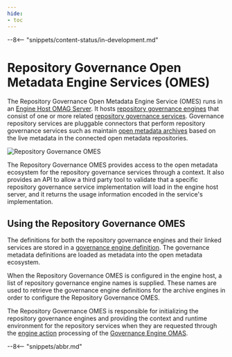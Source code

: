 ```yaml
---
hide:
- toc
---
```


<!-- SPDX-License-Identifier: CC-BY-4.0 -->
<!-- Copyright Contributors to the Egeria project. -->

--8<-- "snippets/content-status/in-development.md"

# Repository Governance Open Metadata Engine Services (OMES)

The Repository Governance Open Metadata Engine Service (OMES) runs in an [Engine Host OMAG Server](/concepts/engine-host). It hosts [repository governance engines](/concepts/repository-governance-engine) that consist of one or more related [repository governance services](/guides/developer/repository-governance-services/overview).  Governance repository services are pluggable connectors that perform repository governance services such as maintain [open metadata archives](/concepts/open-metadata-archive) based on the live metadata in the connected open metadata repositories.

![Repository Governance OMES](/services/omes/engine-services-repository-governance-server-side.svg)

The Repository Governance OMES provides access to the open metadata ecosystem for the repository governance services through a context. It also provides an API to allow a third party tool to validate that a specific repository governance service implementation will load in the engine host server, and it returns the usage information encoded in the service's implementation.

## Using the Repository Governance OMES

The definitions for both the repository governance engines and their linked services are stored in a [governance engine definition](/concepts/governance-engine-definition).  The governance metadata definitions are loaded as metadata into the open metadata ecosystem.

When the Repository Governance OMES is configured in the engine host, a list of repository governance engine names is supplied.  These names are used to retrieve the governance engine definitions for the archive engines in order to configure the Repository Governance OMES.

The Repository Governance OMES is responsible for initializing the repository governance engines and providing the context and runtime environment for the repository services when they are requested through the [engine action](/concepts/engine-action) processing of the [Governance Engine OMAS](/services/omas/governance-engine/overview).

--8<-- "snippets/abbr.md"
